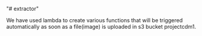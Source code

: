 "# extractor" 










We have used lambda to create various functions that will be triggered automatically as soon as a file(image) is uploaded in s3 bucket projectcdm1.
